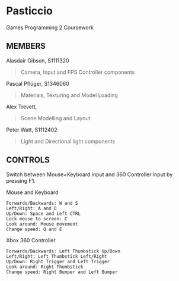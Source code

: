 Pasticcio
=========

Games Programming 2 Coursework

MEMBERS
--------
Alasdair Gibson, S1111320

>Camera, Input and FPS Controller components

Pascal Pflüger, S1346060

>Materials, Texturing and Model Loading

Alex Trevett, 

>Scene Modelling and Layout

Peter Watt, S1112402

>Light and Directional light components

CONTROLS
--------

Switch between Mouse+Keyboard input and 360 Controller input by pressing F1.

Mouse and Keyboard

    Forwards/Backwards: W and S
    Left/Right: A and D
    Up/Down: Space and Left CTRL
    Lock mouse to screen: C
    Look around: Mouse movement
    Change speed: Q and E

Xbox 360 Controller

    Forwards/Backwards: Left Thumbstick Up/Down
    Left/Right: Left Thumbstick Left/Right
    Up/Down: Right Trigger and Left Trigger
    Look around: Right Thumbstick
    Change speed: Right Bumper and Left Bumper
